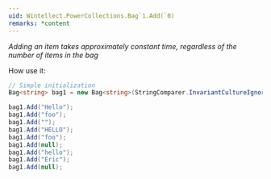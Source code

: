 ```yaml
---
uid: Wintellect.PowerCollections.Bag`1.Add(`0)
remarks: *content
---
```


_Adding an item takes approximately constant time, regardless of the number of items in the bag_

How use it:
```C#
// Simple initialization
Bag<string> bag1 = new Bag<string>(StringComparer.InvariantCultureIgnoreCase);

bag1.Add("Hello");
bag1.Add("foo");
bag1.Add("");
bag1.Add("HELLO");
bag1.Add("foo");
bag1.Add(null);
bag1.Add("hello");
bag1.Add("Eric");
bag1.Add(null);
```